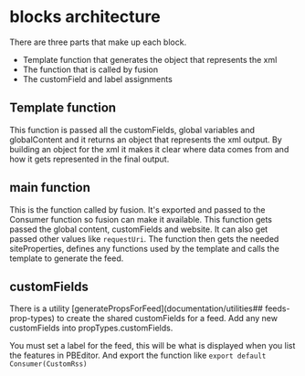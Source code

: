# blocks architecture

There are three parts that make up each block.

- Template function that generates the object that represents the xml
- The function that is called by fusion
- The customField and label assignments

## Template function

This function is passed all the customFields, global variables and globalContent and it returns an object that represents the xml output. By building an object for the xml it makes it clear where data comes from and how it gets represented in the final output.

## main function

This is the function called by fusion. It's exported and passed to the Consumer function so fusion can make it available. This function gets passed the global content, customFields and website. It can also get passed other values like `requestUri`. The function then gets the needed siteProperties, defines any functions used by the template and calls the template to generate the feed.

## customFields

There is a utility [generatePropsForFeed](documentation/utilities## feeds-prop-types) to create the shared customFields for a feed. Add any new customFields into propTypes.customFields.

You must set a label for the feed, this will be what is displayed when you list the features in PBEditor. And export the function like
`export default Consumer(CustomRss)`
